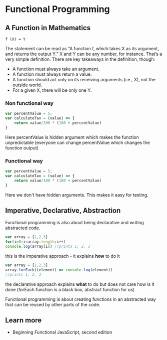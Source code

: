 # Functional Programming

## A Function in Mathematics
```
f (X) = Y
```
The statement can be read as “A function f, which takes X as its argument, and returns the output Y.” X and Y can be any number, for instance. That’s a very simple definition. There are key takeaways in the definition, though:
- A function must always take an argument.
- A function must always return a value.
- A function should act only on its receiving arguments
(i.e., X), not the outside world.
- For a given X, there will be only one Y.

### Non functional way
```js
var percentValue = 5;
var calculateTax = (value) => { 
    return value/100 * (100 + percentValue) 
}
```
Here percentValue is hidden argument which makes the function unpredictable (everyone can change percentValue which changes the function output)

### Functional way
```js
var percentValue = 5;
var calculateTax = (value) => { 
    return value/100 * (100 + percentValue) 
}
```
Here we don't have hidden arguments. This makes it easy for testing.

## Imperative, Declarative, Abstraction
Functional programming is also about being declarative and writing abstracted code.
```js
var array = [1,2,3]
for(i=0;i<array.length;i++)
console.log(array[i]) //prints 1, 2, 3
```
this is the imperative approach - it explains **how** to do it

```js
var array = [1,2,3]
array.forEach((element) => console.log(element))
//prints 1, 2, 3
```
the declarative approach explains **what** to do but does not care how is it done (forEach function is a black box, abstract function for us)

Functional programming is about creating functions in an abstracted way that can be reused by other parts of the code. 

## Learn more
- Beginning Functional JavaScript, second edition